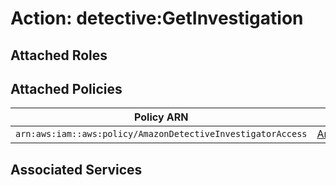 # Action: detective:GetInvestigation

## Attached Roles

## Attached Policies

| Policy ARN | Policy Name |
|------------|-------------|
| `arn:aws:iam::aws:policy/AmazonDetectiveInvestigatorAccess` | [AmazonDetectiveInvestigatorAccess](../policies.md#amazondetectiveinvestigatoraccess) |

## Associated Services

